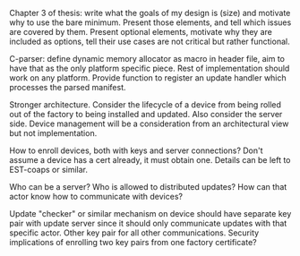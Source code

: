 Chapter 3 of thesis: write what the goals of my design is (size) and motivate why to use the bare minimum. Present those elements, and tell which issues are covered by them. Present optional elements, motivate why they are included as options, tell their use cases are not critical but rather functional.



C-parser: define dynamic memory allocator as macro in header file, aim to have that as the only platform specific piece. Rest of implementation should work on any platform. Provide function to register an update handler which processes the parsed manifest.



Stronger architecture. Consider the lifecycle of a device from being rolled out of the factory to being installed and updated. Also consider the server side. Device management will be a consideration from an architectural view but not implementation.

How to enroll devices, both with keys and server connections? Don't assume a device has a cert already, it must obtain one. Details can be left to EST-coaps or similar.

Who can be a server? Who is allowed to distributed updates? How can that actor know how to communicate with devices?

Update "checker" or similar mechanism on device should have separate key pair with update server since it should only communicate updates with that specific actor. Other key pair for all other communications. Security implications of enrolling two key pairs from one factory certificate?